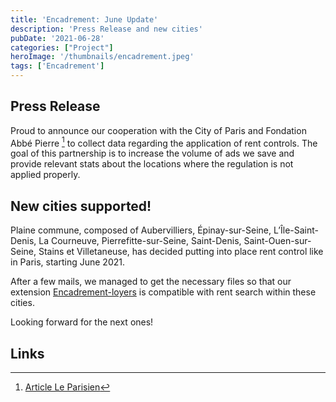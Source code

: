 ```yaml
---
title: 'Encadrement: June Update'
description: 'Press Release and new cities'
pubDate: '2021-06-28'
categories: ["Project"]
heroImage: '/thumbnails/encadrement.jpeg'
tags: ['Encadrement']
---
```


## Press Release

Proud to announce our cooperation with the City of Paris and Fondation Abbé Pierre [^1] to collect data regarding the application of rent controls. The goal of this partnership is to increase the volume of ads we save and provide relevant stats about the locations where the regulation is not applied properly.

## New cities supported!

Plaine commune, composed of Aubervilliers, Épinay-sur-Seine, L’Île-Saint-Denis, La Courneuve, Pierrefitte-sur-Seine, Saint-Denis, Saint-Ouen-sur-Seine, Stains et Villetaneuse, has decided putting into place rent control like in Paris, starting June 2021.

After a few mails, we managed to get the necessary files so that our extension [Encadrement-loyers](https://www.encadrement-loyers.fr) is compatible with rent search within these cities.

Looking forward for the next ones!

## Links

[^1]: [Article Le Parisien](https://www.leparisien.fr/immobilier/la-ville-de-paris-et-la-fondation-abbe-pierre-vont-traquer-les-loyers-abusifs-03-06-2021-IBM2DSHCQNDRJNOJZ6QOSCIP34.php)
